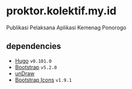 # proktor.kolektif.my.id
Publikasi Pelaksana Aplikasi Kemenag Ponorogo

## dependencies
- [Hugo](https://github.com/gohugoio/hugo/) `v0.101.0`
- [Bootstrap](https://github.com/twbs/bootstrap) `v5.2.0`
- [unDraw](https://undraw.co)
- [Bootstrap Icons](https://github.com/twbs/icons) `v1.9.1`